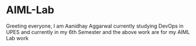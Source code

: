 # AIML-Lab
 
Greeting everyone,
I am Aanidhay Aggarwal currently studying DevOps in UPES and currently in my 6th Semester and the above work are for my AIML Lab work